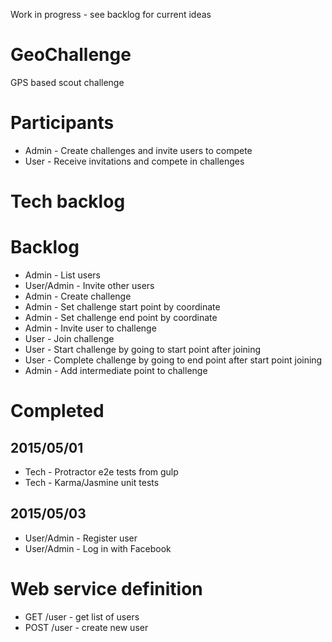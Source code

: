 Work in progress - see backlog for current ideas

# GeoChallenge
GPS based scout challenge  

# Participants
* Admin - Create challenges and invite users to compete
* User - Receive invitations and compete in challenges

# Tech backlog

# Backlog
* Admin - List users
* User/Admin - Invite other users
* Admin - Create challenge
* Admin - Set challenge start point by coordinate
* Admin - Set challenge end point by coordinate
* Admin - Invite user to challenge
* User - Join challenge
* User - Start challenge by going to start point after joining
* User - Complete challenge by going to end point after start point joining
* Admin - Add intermediate point to challenge

# Completed
## 2015/05/01
* Tech - Protractor e2e tests from gulp 
* Tech - Karma/Jasmine unit tests
## 2015/05/03
* User/Admin - Register user
* User/Admin - Log in with Facebook

# Web service definition
* GET /user - get list of users
* POST /user - create new user
